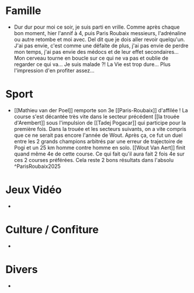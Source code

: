 # Famille
- Dur dur pour moi ce soir, je suis parti en vrille. Comme après chaque bon moment, hier l'annif à 4, puis Paris Roubaix messieurs, l'adrénaline ou autre retombe et moi avec. Del dit que je dois aller revoir quelqu'un. J'ai pas envie, c'est comme une défaite de plus, j'ai pas envie de perdre mon temps, j'ai pas envie des médocs et de leur effet secondaires... Mon cerveau tourne en boucle sur ce qui ne va pas et oublie de regarder ce qui va... Je suis malade ?! La Vie est trop dure... Plus l'impression d'en profiter assez...

# Sport
- [[Mathieu van der Poel]] remporte son 3e [[Paris-Roubaix]] d'affilée ! La course s'est décantée très vite dans le secteur précédent [[la trouée d'Arembert]] sous l'impulsion de [[Tadej Pogacar]] qui participe pour la première fois. Dans la trouée et les secteurs suivants, on a vite compris que ce ne serait pas encore l'année de Wout. Après ça, ce fut un duel entre les 2 grands champions arbitrés par une erreur de trajectoire de Pogi et un 25 km homme contre homme en solo. [[Wout Van Aert]] finit quand même 4e de cette course. Ce qui fait qu'il aura fait 2 fois 4e sur ces 2 courses préférées. Cela reste 2 bons résultats dans l'absolu ^ParisRoubaix2025
# Jeux Vidéo
- 
# Culture / Confiture
- 
# Divers
- 
